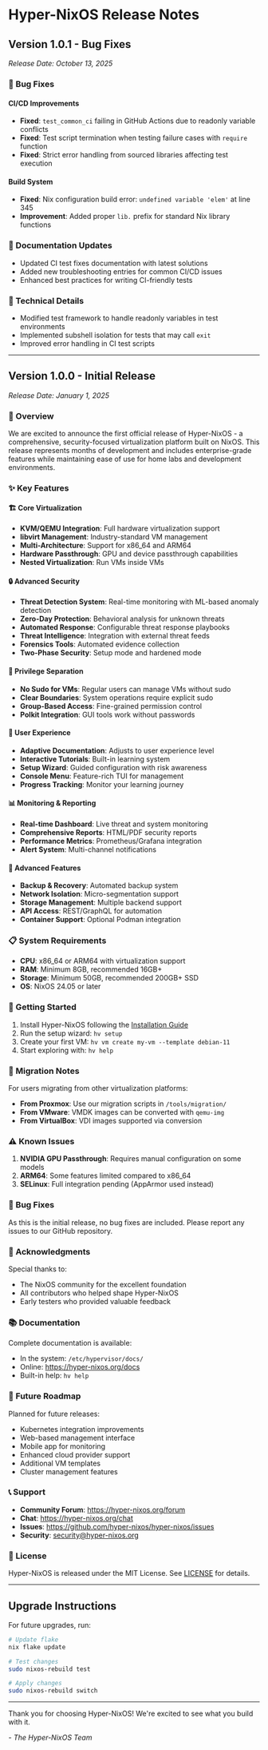 # Hyper-NixOS Release Notes

## Version 1.0.1 - Bug Fixes
*Release Date: October 13, 2025*

### 🐛 Bug Fixes

#### CI/CD Improvements
- **Fixed**: `test_common_ci` failing in GitHub Actions due to readonly variable conflicts
- **Fixed**: Test script termination when testing failure cases with `require` function
- **Fixed**: Strict error handling from sourced libraries affecting test execution

#### Build System
- **Fixed**: Nix configuration build error: `undefined variable 'elem'` at line 345
- **Improvement**: Added proper `lib.` prefix for standard Nix library functions

### 📝 Documentation Updates
- Updated CI test fixes documentation with latest solutions
- Added new troubleshooting entries for common CI/CD issues
- Enhanced best practices for writing CI-friendly tests

### 🔧 Technical Details
- Modified test framework to handle readonly variables in test environments
- Implemented subshell isolation for tests that may call `exit`
- Improved error handling in CI test scripts

---

## Version 1.0.0 - Initial Release
*Release Date: January 1, 2025*

### 🎉 Overview

We are excited to announce the first official release of Hyper-NixOS - a comprehensive, security-focused virtualization platform built on NixOS. This release represents months of development and includes enterprise-grade features while maintaining ease of use for home labs and development environments.

### ✨ Key Features

#### 🏗️ Core Virtualization
- **KVM/QEMU Integration**: Full hardware virtualization support
- **libvirt Management**: Industry-standard VM management
- **Multi-Architecture**: Support for x86_64 and ARM64
- **Hardware Passthrough**: GPU and device passthrough capabilities
- **Nested Virtualization**: Run VMs inside VMs

#### 🔒 Advanced Security
- **Threat Detection System**: Real-time monitoring with ML-based anomaly detection
- **Zero-Day Protection**: Behavioral analysis for unknown threats
- **Automated Response**: Configurable threat response playbooks
- **Threat Intelligence**: Integration with external threat feeds
- **Forensics Tools**: Automated evidence collection
- **Two-Phase Security**: Setup mode and hardened mode

#### 👥 Privilege Separation
- **No Sudo for VMs**: Regular users can manage VMs without sudo
- **Clear Boundaries**: System operations require explicit sudo
- **Group-Based Access**: Fine-grained permission control
- **Polkit Integration**: GUI tools work without passwords

#### 🎨 User Experience
- **Adaptive Documentation**: Adjusts to user experience level
- **Interactive Tutorials**: Built-in learning system
- **Setup Wizard**: Guided configuration with risk awareness
- **Console Menu**: Feature-rich TUI for management
- **Progress Tracking**: Monitor your learning journey

#### 📊 Monitoring & Reporting
- **Real-time Dashboard**: Live threat and system monitoring
- **Comprehensive Reports**: HTML/PDF security reports
- **Performance Metrics**: Prometheus/Grafana integration
- **Alert System**: Multi-channel notifications

#### 🔧 Advanced Features
- **Backup & Recovery**: Automated backup system
- **Network Isolation**: Micro-segmentation support
- **Storage Management**: Multiple backend support
- **API Access**: REST/GraphQL for automation
- **Container Support**: Optional Podman integration

### 📋 System Requirements

- **CPU**: x86_64 or ARM64 with virtualization support
- **RAM**: Minimum 8GB, recommended 16GB+
- **Storage**: Minimum 50GB, recommended 200GB+ SSD
- **OS**: NixOS 24.05 or later

### 🚀 Getting Started

1. Install Hyper-NixOS following the [Installation Guide](INSTALLATION_GUIDE.md)
2. Run the setup wizard: `hv setup`
3. Create your first VM: `hv vm create my-vm --template debian-11`
4. Start exploring with: `hv help`

### 🔄 Migration Notes

For users migrating from other virtualization platforms:

- **From Proxmox**: Use our migration scripts in `/tools/migration/`
- **From VMware**: VMDK images can be converted with `qemu-img`
- **From VirtualBox**: VDI images supported via conversion

### ⚠️ Known Issues

1. **NVIDIA GPU Passthrough**: Requires manual configuration on some models
2. **ARM64**: Some features limited compared to x86_64
3. **SELinux**: Full integration pending (AppArmor used instead)

### 🐛 Bug Fixes

As this is the initial release, no bug fixes are included. Please report any issues to our GitHub repository.

### 🙏 Acknowledgments

Special thanks to:
- The NixOS community for the excellent foundation
- All contributors who helped shape Hyper-NixOS
- Early testers who provided valuable feedback

### 📚 Documentation

Complete documentation is available:
- In the system: `/etc/hypervisor/docs/`
- Online: https://hyper-nixos.org/docs
- Built-in help: `hv help`

### 🔮 Future Roadmap

Planned for future releases:
- Kubernetes integration improvements
- Web-based management interface
- Mobile app for monitoring
- Enhanced cloud provider support
- Additional VM templates
- Cluster management features

### 📞 Support

- **Community Forum**: https://hyper-nixos.org/forum
- **Chat**: https://hyper-nixos.org/chat
- **Issues**: https://github.com/hyper-nixos/hyper-nixos/issues
- **Security**: security@hyper-nixos.org

### 📄 License

Hyper-NixOS is released under the MIT License. See [LICENSE](../LICENSE) for details.

---

## Upgrade Instructions

For future upgrades, run:
```bash
# Update flake
nix flake update

# Test changes
sudo nixos-rebuild test

# Apply changes
sudo nixos-rebuild switch
```

---

Thank you for choosing Hyper-NixOS! We're excited to see what you build with it.

*- The Hyper-NixOS Team*